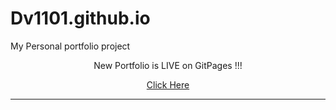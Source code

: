# Dv1101.github.io
My Personal portfolio project 
<div width="200px" align="center">
<p>New Portfolio is LIVE on GitPages !!!</p>
  <a href="https://dv1101.github.io/">Click Here</a>
  <hr>
</div>
